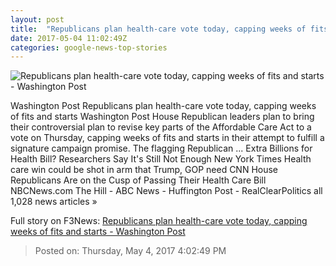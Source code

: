 ```yaml
---
layout: post
title:  "Republicans plan health-care vote today, capping weeks of fits and starts - Washington Post"
date: 2017-05-04 11:02:49Z
categories: google-news-top-stories
---
```


![Republicans plan health-care vote today, capping weeks of fits and starts - Washington Post](https://img.washingtonpost.com/rf/image_1484w/2010-2019/WashingtonPost/2017/05/04/Others/Images/2017-05-01/pr_23.jpg)

Washington Post Republicans plan health-care vote today, capping weeks of fits and starts Washington Post House Republican leaders plan to bring their controversial plan to revise key parts of the Affordable Care Act to a vote on Thursday, capping weeks of fits and starts in their attempt to fulfill a signature campaign promise. The flagging Republican ... Extra Billions for Health Bill? Researchers Say It's Still Not Enough New York Times Health care win could be shot in arm that Trump, GOP need CNN House Republicans Are on the Cusp of Passing Their Health Care Bill NBCNews.com The Hill - ABC News - Huffington Post - RealClearPolitics all 1,028 news articles »


Full story on F3News: [Republicans plan health-care vote today, capping weeks of fits and starts - Washington Post](http://www.f3nws.com/n/FDnja)

> Posted on: Thursday, May 4, 2017 4:02:49 PM
